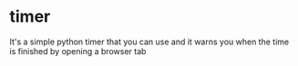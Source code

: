 # timer
It's a simple python timer that you can use and it warns you when the time is finished by opening a browser tab
